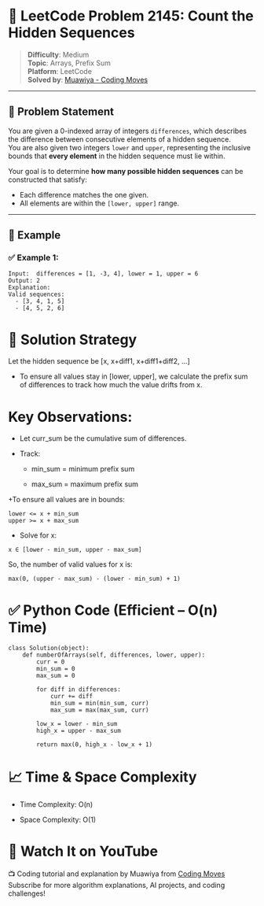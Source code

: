 # 🧠 LeetCode Problem 2145: Count the Hidden Sequences

> **Difficulty**: Medium  
> **Topic**: Arrays, Prefix Sum  
> **Platform**: LeetCode  
> **Solved by**: [Muawiya - Coding Moves](https://www.youtube.com/@Coding_Moves)

---

## 🚀 Problem Statement

You are given a 0-indexed array of integers `differences`, which describes the difference between consecutive elements of a hidden sequence.  
You are also given two integers `lower` and `upper`, representing the inclusive bounds that **every element** in the hidden sequence must lie within.

Your goal is to determine **how many possible hidden sequences** can be constructed that satisfy:
- Each difference matches the one given.
- All elements are within the `[lower, upper]` range.

---

## 🧩 Example

### ✅ Example 1:
```text
Input:  differences = [1, -3, 4], lower = 1, upper = 6  
Output: 2  
Explanation:
Valid sequences:
  - [3, 4, 1, 5]
  - [4, 5, 2, 6]
```
# 🧠 Solution Strategy
Let the hidden sequence be [x, x+diff1, x+diff1+diff2, ...]
+ To ensure all values stay in [lower, upper], we calculate the prefix sum of differences to track how much the value drifts from x.

# Key Observations:
+ Let curr_sum be the cumulative sum of differences.

+ Track:

  - min_sum = minimum prefix sum

  - max_sum = maximum prefix sum

+To ensure all values are in bounds:
```
lower <= x + min_sum
upper >= x + max_sum
```
+ Solve for x:
```
x ∈ [lower - min_sum, upper - max_sum]
```
So, the number of valid values for x is:
```
max(0, (upper - max_sum) - (lower - min_sum) + 1)
```
# ✅ Python Code (Efficient – O(n) Time)
```
class Solution(object):
    def numberOfArrays(self, differences, lower, upper):
        curr = 0
        min_sum = 0
        max_sum = 0

        for diff in differences:
            curr += diff
            min_sum = min(min_sum, curr)
            max_sum = max(max_sum, curr)

        low_x = lower - min_sum
        high_x = upper - max_sum

        return max(0, high_x - low_x + 1)
```
# 📈 Time & Space Complexity
+ Time Complexity: O(n)

+ Space Complexity: O(1)

# 🎥 Watch It on YouTube
📺 Coding tutorial and explanation by Muawiya from <a href="https://www.youtube.com@Coding_Moves">Coding Moves</a>
Subscribe for more algorithm explanations, AI projects, and coding challenges!
